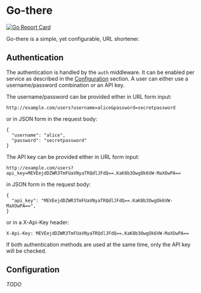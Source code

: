 # Go-there

[![Go Report Card](https://goreportcard.com/badge/github.com/Fraise/go-there)](https://goreportcard.com/report/github.com/Fraise/go-there)

Go-there is a simple, yet configurable, URL shortener.

## Authentication

The authentication is handled by the `auth` middleware. It can be enabled per service as described in the 
[Configuration](#Configuration) section. A user can either use a username/password combination or an API key.

The username/password can be provided either in URL form input:

```http request
http://example.com/users?username=alice&password=secretpassword
```

or in JSON form in the request body:

```http request
{
  "username": "alice",
  "password": "secretpassword"
}
```

The API key can be provided either in URL form input:

```http request
http://example.com/users?api_key=MEVEejdDZWR3TmFUaVNyaTRQdlJFdQ==.KaK8b3OwgOk6VW-MaXOwPA==
```

in JSON form in the request body:

```http request
{
  "api_key": "MEVEejdDZWR3TmFUaVNyaTRQdlJFdQ==.KaK8b3OwgOk6VW-MaXOwPA==",
}
```

or in a X-Api-Key header:

```http request
X-Api-Key: MEVEejdDZWR3TmFUaVNyaTRQdlJFdQ==.KaK8b3OwgOk6VW-MaXOwPA==
```

If both authentication methods are used at the same time, only the API key will be checked.

## Configuration

*TODO*